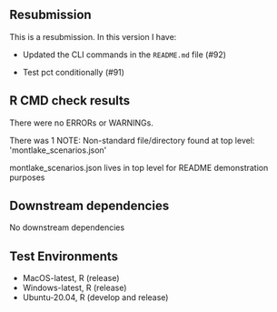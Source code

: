 ## Resubmission
This is a resubmission. In this version I have:

* Updated the CLI commands in the `README.md` file (#92)

* Test pct conditionally (#91) 

## R CMD check results

There were no ERRORs or WARNINGs. 

There was 1 NOTE:
  Non-standard file/directory found at top level:
    'montlake_scenarios.json'
  
montlake_scenarios.json lives in top level for README demonstration purposes

## Downstream dependencies

No downstream dependencies

## Test Environments

* MacOS-latest, R (release)
* Windows-latest, R (release)
* Ubuntu-20.04, R (develop and release)

